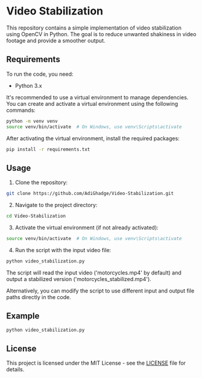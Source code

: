 
# Video Stabilization

This repository contains a simple implementation of video stabilization using OpenCV in Python. The goal is to reduce unwanted shakiness in video footage and provide a smoother output.

## Requirements

To run the code, you need:

- Python 3.x

It's recommended to use a virtual environment to manage dependencies. You can create and activate a virtual environment using the following commands:

```sh
python -m venv venv
source venv/bin/activate  # On Windows, use venv\Scripts\activate
```

After activating the virtual environment, install the required packages:

```sh
pip install -r requirements.txt
```

## Usage

1. Clone the repository:

```sh
git clone https://github.com/AdiGhadge/Video-Stabilization.git
```

2. Navigate to the project directory:

```sh
cd Video-Stabilization
```

3. Activate the virtual environment (if not already activated):

```sh
source venv/bin/activate  # On Windows, use venv\Scripts\activate
```

4. Run the script with the input video file:

```sh
python video_stabilization.py
```

The script will read the input video ('motorcycles.mp4' by default) and output a stabilized version ('motorcycles_stabilized.mp4').

Alternatively, you can modify the script to use different input and output file paths directly in the code.

## Example

```sh
python video_stabilization.py
```

## License

This project is licensed under the MIT License - see the [LICENSE](LICENSE) file for details.
